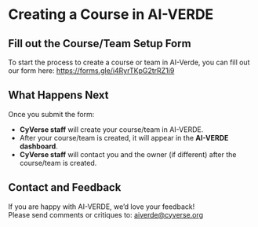 # Creating a Course in AI-VERDE

## Fill out the Course/Team Setup Form

To start the process to create a course or team in AI-Verde, you can fill out our form here: https://forms.gle/i4RyrTKpG2trRZ1i9

## What Happens Next

Once you submit the form:

- **CyVerse staff** will create your course/team in AI-VERDE.
- After your course/team is created, it will appear in the **AI-VERDE dashboard**.
- **CyVerse staff** will contact you and the owner (if different) after the course/team is created.

## Contact and Feedback

If you are happy with AI-VERDE, we’d love your feedback!  
Please send comments or critiques to: aiverde@cyverse.org
